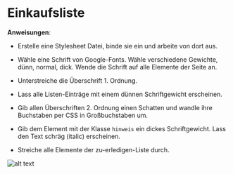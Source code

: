 # Einkaufsliste

**Anweisungen**:
* Erstelle eine Stylesheet Datei, binde sie ein und arbeite von dort aus. 
* Wähle eine Schrift von Google-Fonts. Wähle verschiedene Gewichte, dünn, normal, dick. Wende die Schrift auf alle Elemente der Seite an. 

* Unterstreiche die Überschrift 1. Ordnung. 
* Lass alle Listen-Einträge mit einem dünnen Schriftgewicht erscheinen.
* Gib allen Überschriften 2. Ordnung einen Schatten und wandle ihre Buchstaben per CSS in Großbuchstaben um.
* Gib dem Element mit der Klasse `hinweis` ein dickes Schriftgewicht. Lass den Text schräg (italic) erscheinen.
* Streiche alle Elemente der zu-erledigen-Liste durch.

![alt text](/image/reference-image.png "Shopping List Result")
